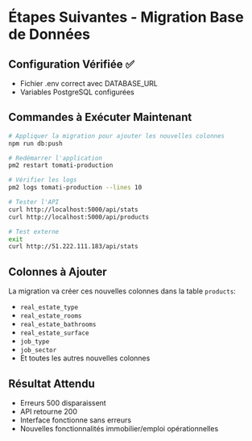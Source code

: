 # Étapes Suivantes - Migration Base de Données

## Configuration Vérifiée ✅
- Fichier .env correct avec DATABASE_URL
- Variables PostgreSQL configurées

## Commandes à Exécuter Maintenant

```bash
# Appliquer la migration pour ajouter les nouvelles colonnes
npm run db:push

# Redémarrer l'application
pm2 restart tomati-production

# Vérifier les logs
pm2 logs tomati-production --lines 10

# Tester l'API
curl http://localhost:5000/api/stats
curl http://localhost:5000/api/products

# Test externe
exit
curl http://51.222.111.183/api/stats
```

## Colonnes à Ajouter
La migration va créer ces nouvelles colonnes dans la table `products`:
- `real_estate_type`
- `real_estate_rooms`
- `real_estate_bathrooms`
- `real_estate_surface`
- `job_type`
- `job_sector`
- Et toutes les autres nouvelles colonnes

## Résultat Attendu
- Erreurs 500 disparaissent
- API retourne 200
- Interface fonctionne sans erreurs
- Nouvelles fonctionnalités immobilier/emploi opérationnelles